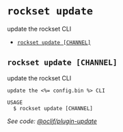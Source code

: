 `rockset update`
================

update the rockset CLI

* [`rockset update [CHANNEL]`](#rockset-update-channel)

## `rockset update [CHANNEL]`

update the rockset CLI

```
update the <%= config.bin %> CLI

USAGE
  $ rockset update [CHANNEL]
```

_See code: [@oclif/plugin-update](https://github.com/oclif/plugin-update/blob/v1.3.10/src/commands/update.ts)_
